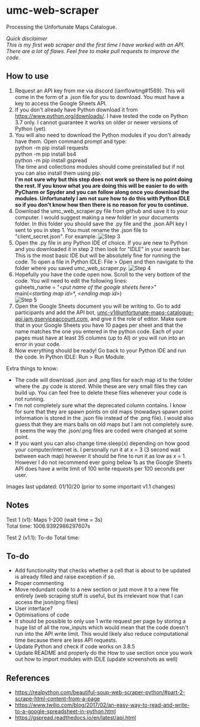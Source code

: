 # umc-web-scraper
Processing the Unfortunate Maps Catalogue.

*Quick disclaimer*  
*This is my first web scraper and the first time I have worked with an API. There are a lot of flaws. Feel free to make pull requests to improve the code.*

## How to use
1. Request an API key from me via discord (iamflowting#1569). This will come in the form of a .json file for you to download. You must have a key to access the Google Sheets API.  
2. If you don't already have Python download it from https://www.python.org/downloads/. I have tested the code on Python 3.7 only. I cannot guarantee it works on older or newer versions of Python (yet).  
3. You will also need to download the Python modules if you don't already have them. Open command prompt and type:  
python -m pip install requests  
python -m pip install bs4  
python -m pip install gspread  
The time and collections modules should come preinstalled but if not you can also install them using pip.  
**I'm not sure why but this step does not work so there is no point doing the rest. If you know what you are doing this will be easier to do with PyCharm or Spyder and you can follow along once you download the modules. Unfortunately I am not sure how to do this with Python IDLE so if you don't know how then there is no reason for you to continue.**
4. Download the umc_web_scraper.py file from github and save it to your computer. I would suggest making a new folder in your documents folder. In this folder you should save the .py file and the .json API key I sent to you in step 1. You must rename the .json file to "client_secret.json". For example:
![Step 3](https://i.imgur.com/X7czSSB.png)
5. Open the .py file in any Python IDE of choice. If you are new to Python and you downloaded it in step 2 then look for "IDLE" in your search bar. This is the most basic IDE but will be absolutely fine for running the code. To open a file in Python IDLE: File > Open and then navigate to the folder where you saved umc_web_scraper.py.
![Step 4](https://i.imgur.com/lG8t8Bt.png)
6. Hopefully you have the code open now. Scroll to the very bottom of the code. You will need to edit the following lines:  
gsheets_name = "<*put name of the google sheets here*>"  
main(<*starting map id*>*, <*ending map id*>)  
![Step 5](https://i.imgur.com/Azmvl6O.png)
7. Open the Google Sheets document you will be writing to. Go to add participants and add the API bot, umc-v1@unfortunate-maps-catalogue-api.iam.gserviceaccount.com, and give it the role of editor. Make sure that in your Google Sheets you have 10 pages per sheet and that the name matches the one you entered in the python code. Each of your pages must have at least 35 columns (up to AI) or you will run into an error in your code.
8. Now everything should be ready! Go back to your Python IDE and run the code. In Python IDLE: Run > Run Module.

Extra things to know:  
* The code will download .json and .png files for each map id to the folder where the .py code is stored. While these are very small files they can build up. You can feel free to delete these files whenever your code is not running.
* I'm not completely sure what the deprecated column contains. I know for sure that they are spawn points on old maps (nowadays spawn point information is stored in the .json file instead of the .png file). I would also guess that they are mars balls on old maps but I am not completely sure. It seems the way the .json/.png files are coded were changed at some point.
* If you want you can also change time.sleep(x) depending on how good your computer/internet is. I personally run it at x = 3 (3 second wait between each map) however it should be fine to run it as low as x = 1. However I do not recommend ever going below 1s as the Google Sheets API does have a write limit of 100 write requests per 100 seconds per user.

Images last updated: 01/10/20 (prior to some important v1.1 changes)

## Notes
Test 1 (v1): Maps 1-200 (wait time = 3s)  
Total time: 1006.9392986297607s

Test 2 (v1.1): To-do
Total time: 

## To-do
* Add functionality that checks whether a cell that is about to be updated is already filled and raise exception if so.
* Proper commenting
* Move redundant code to a new section or just move it to a new file entirely (web scraping stuff is useful, but its irrelevant now that I can access the json/png files)
* User interface?
* Optimisations of code
* It should be possible to only use 1 write request per page by storing a huge list of all the row_inputs which would mean that the code doesn't run into the API write limit. This would likely also reduce computational time because there are less API requests.
* Update Python and check if code works on 3.8.5
* Update README and properly do the How to use section once you work out how to import modules with IDLE (update screenshots as well)

## References
* https://realpython.com/beautiful-soup-web-scraper-python/#part-2-scrape-html-content-from-a-page 
* https://www.twilio.com/blog/2017/02/an-easy-way-to-read-and-write-to-a-google-spreadsheet-in-python.html  
* https://gspread.readthedocs.io/en/latest/api.html
